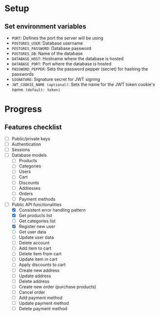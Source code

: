 # Setup

## Set environment variables

- `PORT`: Defines the port the server will be using
- `POSTGRES_USER`: Database username
- `POSTGRES_PASSWORD`: Database password
- `POSTGRES_DB`: Name of the database
- `DATABASE_HOST`: Hostname where the database is hosted
- `DATABASE_PORT`: Port where the database is hosted
- `PASSWORD_PEPPER`: Sets the password pepper (secret) for hashing the passwords
- `SIGNATURE`: Signature secret for JWT signing
- `JWT_COOKIE_NAME (optional)`: Sets the name for the JWT token cookie's name. `(default: token)`

# Progress

## Features checklist

- [ ] Public/private keys
- [ ] Authentication
- [ ] Sessions
- [ ] Database models
  - [ ] Products
  - [ ] Categories
  - [ ] Users
  - [ ] Cart
  - [ ] Discounts
  - [ ] Addresses
  - [ ] Orders
  - [ ] Payment methods
- [ ] Public API functionalities
  - [x] Consistent error handling pattern
  - [x] Get products list
  - [ ] Get categories list
  - [x] Register new user
  - [ ] Get user data
  - [ ] Update user data
  - [ ] Delete account
  - [ ] Add item to cart
  - [ ] Delete item from cart
  - [ ] Update item in cart
  - [ ] Apply discounts to cart
  - [ ] Create new address
  - [ ] Update address
  - [ ] Delete address
  - [ ] Create new order (purchase products)
  - [ ] Cancel order
  - [ ] Add payment method
  - [ ] Update payment method
  - [ ] Delete payment method

